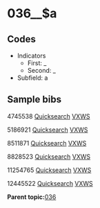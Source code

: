 # 036\_\_$a

## Codes

-   Indicators
    -   First: \_
    -   Second: \_
-   Subfield: a

## Sample bibs

4745538 [Quicksearch](https://search.library.yale.edu/catalog/4745538) [VXWS](http://prodorbis.library.yale.edu:7014/vxws/GetHoldingsService?bibId=4745538)

5186921 [Quicksearch](https://search.library.yale.edu/catalog/5186921) [VXWS](http://prodorbis.library.yale.edu:7014/vxws/GetHoldingsService?bibId=5186921)

8511871 [Quicksearch](https://search.library.yale.edu/catalog/8511871) [VXWS](http://prodorbis.library.yale.edu:7014/vxws/GetHoldingsService?bibId=8511871)

8828523 [Quicksearch](https://search.library.yale.edu/catalog/8828523) [VXWS](http://prodorbis.library.yale.edu:7014/vxws/GetHoldingsService?bibId=8828523)

11254765 [Quicksearch](https://search.library.yale.edu/catalog/11254765) [VXWS](http://prodorbis.library.yale.edu:7014/vxws/GetHoldingsService?bibId=11254765)

12445522 [Quicksearch](https://search.library.yale.edu/catalog/12445522) [VXWS](http://prodorbis.library.yale.edu:7014/vxws/GetHoldingsService?bibId=12445522)

**Parent topic:**[036](../../tags/036/036.md)

